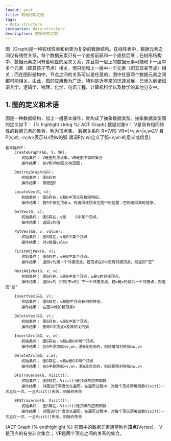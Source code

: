 ```yaml
---
layout: post
title: 数据结构之图
tags:
- data-structure
categories: data-structure
description: 数据结构之图
---
```



图（Graph)是一种较线性表和树更为复杂的数据结构。在线性表中，数据元素之间仅有线性关系，每个数据元素只有一个直接前驱和一个直接后继；在树形结构中，数据元素之间有着明显的层次关系，并且每一层上的数据元素可能和下一层中多个元素（即其孩子节点）相关，但只能和上一层中一个元素（即其双亲节点）相关；而在图形结构中，节点之间的关系可以是任意的，图中任意两个数据元素之间都可能相关。由此，图的应用极为广泛，特别是近年来的迅速发展，已渗入到诸如语言学、逻辑学、物理、化学、电讯工程、计算机科学以及数学的其他分支中。


<!-- more -->

## 1. 图的定义和术语

图是一种数据结构，加上一组基本操作，就构成了抽象数据类型。抽象数据类型图的定义如下：
{% highlight string %}
ADT Graph{
    数据对象V： V是具有相同特性的数据元素的集合，称为顶点集。
    数据关系R: 
          R={VR}
          VR={<v,w>|v,w∈V 且P(v,w), <v,w>表示从v到w的弧
              谓词P(v,w)定义了弧<v,w>的意义或信息}

    基本操作P：
        CreateGraph(&G, V, VR);
           初始条件： V是图的顶点集，VR是图中弧的集合
           操作结果： 按V和VR的定义构造图；

        DestroyGraph(&G);
           初始条件： 图G存在
           操作结果： 销毁图G  

        LocateVex(G, u);
           初始条件： 图G存在，u和G中顶点有相同特征。
           操作结果： 若G中存在顶点u，则返回该顶点在图中的位置；否则返回其他信息。

        GetVex(G, v);
           初始条件： 图G存在，v是	G中某个顶点。
           操作结果： 返回v的值

        PutVex(&G, v, value);
           初始条件： 图G存在，v是G中某个顶点
           操作结果： 对v赋值value

        FirstAdjVex(G, v);
           初始条件： 图G存在，v是G中某个顶点。
           操作结果： 返回v的第一个邻接顶点。若顶点在G中没有邻接顶点，则返回“空”

        NextAdjVex(G, v, w);
           初始条件： 图G存在，v是G中某个顶点，w是v的邻接顶点。
           操作结果： 返回v的（相对于w的）下一个邻接顶点。若w是v的最后一个邻接点，则返回“空”

        InsertVex(&G, v);
           初始条件： 图G存在，v和图中顶点有相同特征。
           操作结果： 在图中增加新顶点v

        DeleteVex(&G, v);
           初始条件： 图G存在，v是G中某个顶点。
           操作结果： 删除G中顶点v及其相关的弧

        InsertArc(&G, v, w);
           初始条件： 图G存在，v和w是G中两个顶点。
           操作结果： 在G中添加弧<v,w>，若G是无向的，则还增加对称弧<w,v>

        DeleteArc(&G, v,w);
           初始条件： 图G存在，v和w是G中两个顶点
           操作结果： 在G中删除弧<v,w>，若G是无向的，则还删除对称弧<w,v>

        DFSTraverse(G, Visit());
           初始条件： 图G存在，Visit()是顶点的应用函数
           操作结果： 对图进行深度优先遍历。在遍历过程中，对每个顶点调用函数Visit()一次且仅一次。一旦Visit()失败，则操作失败

        BFSTraverse(G, Visit());
           初始条件： 图G存在，Visit()是顶点的应用函数
           操作结果： 对图进行广度优先遍历。在遍历过程中，对每个顶点调用函数Visit()一次且仅一次。一旦Visit()失败，则操作失败
}ADT Graph
{% endhighlight %}
在图中的数据元素通常称作**顶点**(Vertex)， V是顶点的有穷非空集合； VR是两个顶点之间的关系的集合。





<br />
<br />


